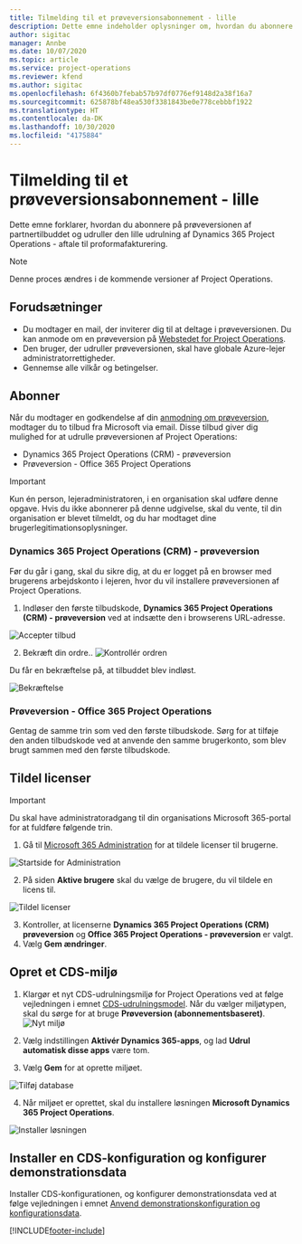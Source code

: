 ```yaml
---
title: Tilmelding til et prøveversionsabonnement - lille
description: Dette emne indeholder oplysninger om, hvordan du abonnere på og udruller den lille udrulning af Project Operations - aftale til proformafakturering.
author: sigitac
manager: Annbe
ms.date: 10/07/2020
ms.topic: article
ms.service: project-operations
ms.reviewer: kfend
ms.author: sigitac
ms.openlocfilehash: 6f4360b7febab57b97df0776ef9148d2a38f16a7
ms.sourcegitcommit: 625878bf48ea530f3381843be0e778cebbbf1922
ms.translationtype: HT
ms.contentlocale: da-DK
ms.lasthandoff: 10/30/2020
ms.locfileid: "4175884"
---
```

# <a name="sign-up-for-a-preview-subscription---lite"></a>Tilmelding til et prøveversionsabonnement - lille 

Dette emne forklarer, hvordan du abonnere på prøveversionen af partnertilbuddet og udruller den lille udrulning af Dynamics 365 Project Operations - aftale til proformafakturering.

> [!NOTE]
> Denne proces ændres i de kommende versioner af Project Operations.

## <a name="prerequisites"></a>Forudsætninger

- Du modtager en mail, der inviterer dig til at deltage i prøveversionen. Du kan anmode om en prøveversion på [Webstedet for Project Operations](https://dynamics.microsoft.com/en-us/project-operations/overview/).
- Den bruger, der udruller prøveversionen, skal have globale Azure-lejer administratorrettigheder.
- Gennemse alle vilkår og betingelser.

## <a name="subscribe"></a>Abonner

Når du modtager en godkendelse af din [anmodning om prøveversion](https://forms.office.com/FormsPro/Pages/ResponsePage.aspx?id=v4j5cvGGr0GRqy180BHbR56j8lZs0FdAvwT75_WNFyxUMkRDV1NYQU5TNjE2VjhKOVBUNVg2R0s1NC4u), modtager du to tilbud fra Microsoft via email. Disse tilbud giver dig mulighed for at udrulle prøveversionen af Project Operations:

- Dynamics 365 Project Operations (CRM) - prøveversion
- Prøveversion - Office 365 Project Operations

> [!IMPORTANT]
> Kun én person, lejeradministratoren, i en organisation skal udføre denne opgave. Hvis du ikke abonnerer på denne udgivelse, skal du vente, til din organisation er blevet tilmeldt, og du har modtaget dine brugerlegitimationsoplysninger.

### <a name="dynamics-365-project-operations-crm---preview-trial"></a>Dynamics 365 Project Operations (CRM) - prøveversion 

Før du går i gang, skal du sikre dig, at du er logget på en browser med brugerens arbejdskonto i lejeren, hvor du vil installere prøveversionen af Project Operations.

1. Indløser den første tilbudskode, **Dynamics 365 Project Operations (CRM) - prøveversion** ved at indsætte den i browserens URL-adresse.

![Accepter tilbud](./media/16RedeemFirstOfferNew.png)

2. Bekræft din ordre..
![Kontrollér ordren](./media/17ConfirmOrderNew.png)

Du får en bekræftelse på, at tilbuddet blev indløst.

![Bekræftelse](./media/18OrderConfirmationNew.png)

### <a name="office-365-project-operations---preview-trial"></a>Prøveversion - Office 365 Project Operations

Gentag de samme trin som ved den første tilbudskode. Sørg for at tilføje den anden tilbudskode ved at anvende den samme brugerkonto, som blev brugt sammen med den første tilbudskode.

## <a name="assign-licenses"></a>Tildel licenser

> [!IMPORTANT]
> Du skal have administratoradgang til din organisations Microsoft 365-portal for at fuldføre følgende trin.


1. Gå til [Microsoft 365 Administration](https://portal.office.com/) for at tildele licenser til brugerne.

![Startside for Administration](./media/14AdminPortal.png)

2. På siden **Aktive brugere** skal du vælge de brugere, du vil tildele en licens til.

![Tildel licenser](./media/15AssignLicenses.png)

3. Kontroller, at licenserne **Dynamics 365 Project Operations (CRM) prøveversion** og **Office 365 Project Operations - prøveversion** er valgt. 
4. Vælg **Gem ændringer**.

## <a name="create-a-new-cds-environment"></a>Opret et CDS-miljø

1. Klargør et nyt CDS-udrulningsmiljø for Project Operations ved at følge vejledningen i emnet [CDS-udrulningsmodel](lite-deployment.md). Når du vælger miljøtypen, skal du sørge for at bruge **Prøveversion (abonnementsbaseret)**.
![Nyt miljø](./media/19CreateEnvironment.png)

2. Vælg indstillingen **Aktivér Dynamics 365-apps**, og lad **Udrul automatisk disse apps** være tom.  
3. Vælg **Gem** for at oprette miljøet.

![Tilføj database](./media/20CreateEnvironment1.png)

4. Når miljøet er oprettet, skal du installere løsningen **Microsoft Dynamics 365 Project Operations**. 

![Installer løsningen](./media/21InstallSolution.png)

## <a name="install-a-cds-configuration-and-setup-demo-data"></a>Installer en CDS-konfiguration og konfigurer demonstrationsdata

Installer CDS-konfigurationen, og konfigurer demonstrationsdata ved at følge vejledningen i emnet [Anvend demonstrationskonfiguration og konfigurationsdata](lite-apply-demo-setup-config-data.md).


[!INCLUDE[footer-include](../includes/footer-banner.md)]